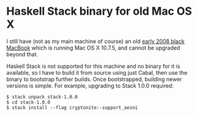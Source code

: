 # Haskell Stack binary for old Mac OS X

I still have (not as my main machine of course) an old [early 2008 black MacBook](http://www.everymac.com/systems/apple/macbook/specs/macbook-core-2-duo-2.4-black-13-early-2008-penryn-specs.html) which is running Mac OS X 10.7.5, and cannot be upgraded beyond that.

Haskell Stack is not supported for this machine and no binary for it is available, so I have to build it from source using just Cabal, then use the binary to bootstrap further builds. Once bootstrapped, building newer versions is simple. For example, upgrading to Stack 1.0.0 required:

```console
$ stack unpack stack-1.0.0
$ cd stack-1.0.0
$ stack install --flag cryptonite:-support_aesni
```
